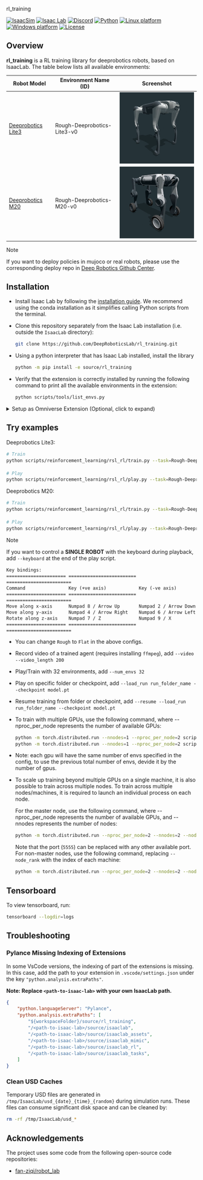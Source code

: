 rl_training

[![IsaacSim](https://img.shields.io/badge/IsaacSim-5.0.0-silver.svg)](https://docs.omniverse.nvidia.com/isaacsim/latest/overview.html)
[![Isaac Lab](https://img.shields.io/badge/IsaacLab-2.2.0-silver)](https://isaac-sim.github.io/IsaacLab)
[![Discord](https://img.shields.io/badge/-Discord-5865F2?style=flat&logo=Discord&logoColor=white)](https://discord.gg/KRAnmSnFW3)
[![Python](https://img.shields.io/badge/python-3.11-blue.svg)](https://docs.python.org/3/whatsnew/3.11.html)
[![Linux platform](https://img.shields.io/badge/platform-linux--64-orange.svg)](https://releases.ubuntu.com/22.04/)
[![Windows platform](https://img.shields.io/badge/platform-windows--64-orange.svg)](https://www.microsoft.com/en-us/)
[![License](https://img.shields.io/badge/license-BSD%203--Clause-blue.svg)](https://opensource.org/license/bsd-3-clause)

## Overview

**rl_training** is a RL training library for deeprobotics robots, based on IsaacLab. The table below lists all available environments:

| Robot Model         | Environment Name (ID)                                      | Screenshot |
|---------------------|------------------------------------------------------------|------------|
| [Deeprobotics Lite3](https://www.deeprobotics.cn/robot/index/product1.html) | Rough-Deeprobotics-Lite3-v0 | <img src="./docs/imgs/deeprobotics_lite3.png" alt="Lite3" width="300">
| [Deeprobotics M20](https://www.deeprobotics.cn/robot/index/lynx.html) | Rough-Deeprobotics-M20-v0 | <img src="./docs/imgs/deeprobotics_m20.png" alt="deeprobotics_m20" width="300">

> [!NOTE]
> If you want to deploy policies in mujoco or real robots, please use the corresponding deploy repo in [Deep Robotics Github Center](https://github.com/DeepRoboticsLab).

## Installation

- Install Isaac Lab by following the [installation guide](https://isaac-sim.github.io/IsaacLab/main/source/setup/installation/index.html). We recommend using the conda installation as it simplifies calling Python scripts from the terminal.

- Clone this repository separately from the Isaac Lab installation (i.e. outside the `IsaacLab` directory):

  ```bash
  git clone https://github.com/DeepRoboticsLab/rl_training.git
  ```

- Using a python interpreter that has Isaac Lab installed, install the library

  ```bash
  python -m pip install -e source/rl_training
  ```

- Verify that the extension is correctly installed by running the following command to print all the available environments in the extension:

  ```bash
  python scripts/tools/list_envs.py
  ```

<details>

<summary>Setup as Omniverse Extension (Optional, click to expand)</summary>

We provide an example UI extension that will load upon enabling your extension defined in `source/rl_training/rl_training/ui_extension_example.py`.

To enable your extension, follow these steps:

1. **Add the search path of your repository** to the extension manager:
    - Navigate to the extension manager using `Window` -> `Extensions`.
    - Click on the **Hamburger Icon** (☰), then go to `Settings`.
    - In the `Extension Search Paths`, enter the absolute path to `rl_trainingb/source`
    - If not already present, in the `Extension Search Paths`, enter the path that leads to Isaac Lab's extension directory directory (`IsaacLab/source`)
    - Click on the **Hamburger Icon** (☰), then click `Refresh`.

2. **Search and enable your extension**:
    - Find your extension under the `Third Party` category.
    - Toggle it to enable your extension.

</details>

## Try examples

Deeprobotics Lite3:

```bash
# Train
python scripts/reinforcement_learning/rsl_rl/train.py --task=Rough-Deeprobotics-Lite3-v0 --headless

# Play
python scripts/reinforcement_learning/rsl_rl/play.py --task=Rough-Deeprobotics-Lite3-v0 --num_envs=10
```

Deeprobotics M20:

```bash
# Train
python scripts/reinforcement_learning/rsl_rl/train.py --task=Rough-Deeprobotics-M20-v0 --headless

# Play
python scripts/reinforcement_learning/rsl_rl/play.py --task=Rough-Deeprobotics-M20-v0 --num_envs=10
```

> [!NOTE]
> If you want to control a **SINGLE ROBOT** with the keyboard during playback, add `--keyboard` at the end of the play script.
>
> ```
> Key bindings:
> ====================== ========================= ========================
> Command                Key (+ve axis)            Key (-ve axis)
> ====================== ========================= ========================
> Move along x-axis      Numpad 8 / Arrow Up       Numpad 2 / Arrow Down
> Move along y-axis      Numpad 4 / Arrow Right    Numpad 6 / Arrow Left
> Rotate along z-axis    Numpad 7 / Z              Numpad 9 / X
> ====================== ========================= ========================
> ```

* You can change `Rough` to `Flat` in the above configs.
* Record video of a trained agent (requires installing `ffmpeg`), add `--video --video_length 200`
* Play/Train with 32 environments, add `--num_envs 32`
* Play on specific folder or checkpoint, add `--load_run run_folder_name --checkpoint model.pt`
* Resume training from folder or checkpoint, add `--resume --load_run run_folder_name --checkpoint model.pt`
* To train with multiple GPUs, use the following command, where --nproc_per_node represents the number of available GPUs:
    ```bash
    python -m torch.distributed.run --nnodes=1 --nproc_per_node=2 scripts/reinforcement_learning/rsl_rl/train.py --task=<ENV_NAME> --headless 
    python -m torch.distributed.run --nnodes=1 --nproc_per_node=2 scripts/reinforcement_learning/rsl_rl/train.py --task=Rough-Deeprobotics-Lite3-v0 --headless --distributed --num_envs=2048
    ```
* Note: each gpu will have the same number of envs specified in the config, to use the previous total number of envs, devide it by the number of gpus.
* To scale up training beyond multiple GPUs on a single machine, it is also possible to train across multiple nodes. To train across multiple nodes/machines, it is required to launch an individual process on each node.

    For the master node, use the following command, where --nproc_per_node represents the number of available GPUs, and --nnodes represents the number of nodes:
    ```bash
    python -m torch.distributed.run --nproc_per_node=2 --nnodes=2 --node_rank=0 --rdzv_id=123 --rdzv_backend=c10d --rdzv_endpoint=localhost:5555 scripts/reinforcement_learning/rsl_rl/train.py --task=<ENV_NAME> --headless --distributed
    ```
    Note that the port (`5555`) can be replaced with any other available port.
    For non-master nodes, use the following command, replacing `--node_rank` with the index of each machine:
    ```bash
    python -m torch.distributed.run --nproc_per_node=2 --nnodes=2 --node_rank=1 --rdzv_id=123 --rdzv_backend=c10d --rdzv_endpoint=ip_of_master_machine:5555 scripts/reinforcement_learning/rsl_rl/train.py --task=<ENV_NAME> --headless --distributed
    ```

## Tensorboard

To view tensorboard, run:

```bash
tensorboard --logdir=logs
```

## Troubleshooting

### Pylance Missing Indexing of Extensions

In some VsCode versions, the indexing of part of the extensions is missing. In this case, add the path to your extension in `.vscode/settings.json` under the key `"python.analysis.extraPaths"`.

**Note: Replace `<path-to-isaac-lab>` with your own IsaacLab path.**

```json
{
    "python.languageServer": "Pylance",
    "python.analysis.extraPaths": [
        "${workspaceFolder}/source/rl_training",
        "/<path-to-isaac-lab>/source/isaaclab",
        "/<path-to-isaac-lab>/source/isaaclab_assets",
        "/<path-to-isaac-lab>/source/isaaclab_mimic",
        "/<path-to-isaac-lab>/source/isaaclab_rl",
        "/<path-to-isaac-lab>/source/isaaclab_tasks",
    ]
}
```

### Clean USD Caches

Temporary USD files are generated in `/tmp/IsaacLab/usd_{date}_{time}_{random}` during simulation runs. These files can consume significant disk space and can be cleaned by:

```bash
rm -rf /tmp/IsaacLab/usd_*
```

## Acknowledgements

The project uses some code from the following open-source code repositories:

- [fan-ziqi/robot_lab](https://github.com/fan-ziqi/robot_lab)
